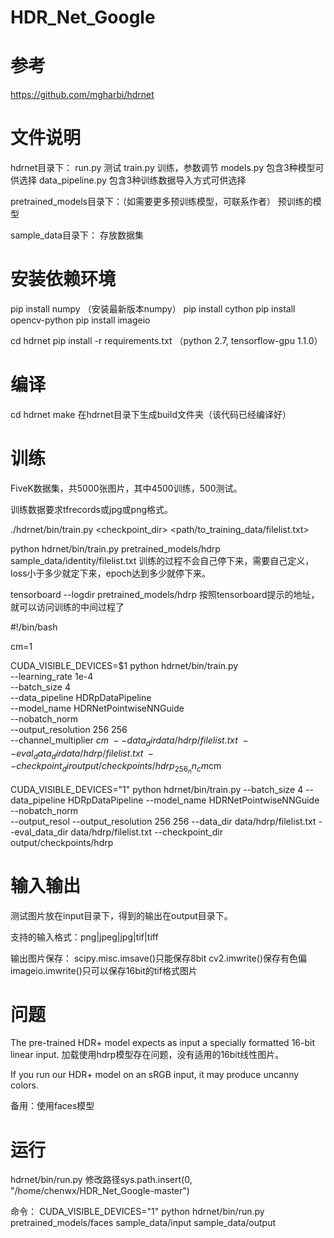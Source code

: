 # HDR_Net_Google


参考
=============================================
https://github.com/mgharbi/hdrnet


文件说明
=============================================
hdrnet目录下：
run.py  测试
train.py  训练，参数调节
models.py  包含3种模型可供选择
data_pipeline.py  包含3种训练数据导入方式可供选择

pretrained_models目录下：（如需要更多预训练模型，可联系作者）
预训练的模型

sample_data目录下：
存放数据集


安装依赖环境
=============================================
pip install numpy  （安装最新版本numpy）
pip install cython
pip install opencv-python
pip install imageio

cd hdrnet
pip install -r requirements.txt  （python 2.7, tensorflow-gpu 1.1.0）


编译
=============================================
cd hdrnet
make
在hdrnet目录下生成build文件夹（该代码已经编译好）


训练
=============================================
FiveK数据集，共5000张图片，其中4500训练，500测试。

训练数据要求tfrecords或jpg或png格式。

./hdrnet/bin/train.py <checkpoint_dir> <path/to_training_data/filelist.txt>

python hdrnet/bin/train.py pretrained_models/hdrp sample_data/identity/filelist.txt
训练的过程不会自己停下来，需要自己定义，loss小于多少就定下来，epoch达到多少就停下来。

tensorboard --logdir pretrained_models/hdrp
按照tensorboard提示的地址，就可以访问训练的中间过程了

#!/bin/bash

cm=1

CUDA_VISIBLE_DEVICES=$1 python hdrnet/bin/train.py \
        --learning_rate 1e-4 \
        --batch_size 4 \
        --data_pipeline HDRpDataPipeline \
        --model_name HDRNetPointwiseNNGuide \
        --nobatch_norm \
        --output_resolution 256 256 \
        --channel_multiplier $cm \
        --data_dir data/hdrp/filelist.txt \
        --eval_data_dir data/hdrp/filelist.txt \
        --checkpoint_dir output/checkpoints/hdrp_256_nn_cm$cm

CUDA_VISIBLE_DEVICES="1" python hdrnet/bin/train.py --batch_size 4 --data_pipeline HDRpDataPipeline --model_name HDRNetPointwiseNNGuide --nobatch_norm \
        --output_resol --output_resolution 256 256 --data_dir data/hdrp/filelist.txt --eval_data_dir data/hdrp/filelist.txt --checkpoint_dir output/checkpoints/hdrp


输入输出
=============================================
测试图片放在input目录下，得到的输出在output目录下。

支持的输入格式：png|jpeg|jpg|tif|tiff

输出图片保存：
scipy.misc.imsave()只能保存8bit
cv2.imwrite()保存有色偏
imageio.imwrite()只可以保存16bit的tif格式图片


问题
=============================================
The pre-trained HDR+ model expects as input a specially formatted 16-bit linear input.
加载使用hdrp模型存在问题，没有适用的16bit线性图片。

If you run our HDR+ model on an sRGB input, it may produce uncanny colors.

备用：使用faces模型


运行
=============================================
hdrnet/bin/run.py  修改路径sys.path.insert(0, "/home/chenwx/HDR_Net_Google-master")

命令：
CUDA_VISIBLE_DEVICES="1" python hdrnet/bin/run.py pretrained_models/faces sample_data/input sample_data/output

